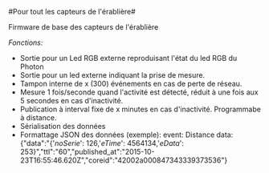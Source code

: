 #Pour tout les capteurs de l'érablière#

Firmware de base des capteurs de l'érablière

*Fonctions:*

- Sortie pour un Led RGB externe reproduisant l'état du led RGB du Photon
- Sortie pour un led externe indiquant la prise de mesure.
- Tampon interne de x (300) événements en cas de perte de réseau.
- Mesure 1 fois/seconde quand l'activité est détecté, réduit à une fois aux 5 secondes en cas d'inactivité.
- Publication à interval fixe de x minutes en cas d'inactivité. Programmabe à distance.
- Sérialisation des données
- Formattage JSON des données (exemple):
	event: Distance
	data: {"data":"{'*noSerie*': 126,'*eTime*': 4564134,'*eData*': 253}","ttl":"60","published_at":"2015-10-23T16:55:46.620Z","coreid":"42002a000847343339373536"}

